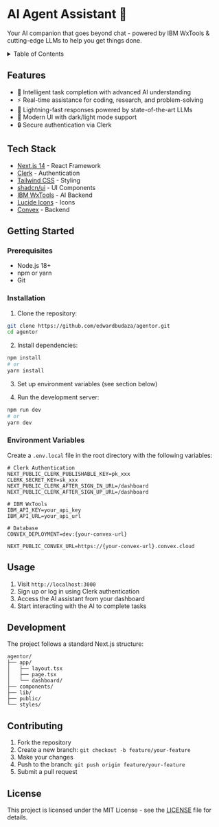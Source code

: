 # AI Agent Assistant 🤖

Your AI companion that goes beyond chat - powered by IBM WxTools & cutting-edge LLMs to help you get things done.

<details>
<summary>Table of Contents</summary>

- [Features](#features)
- [Tech Stack](#tech-stack)
- [Getting Started](#getting-started)
  - [Prerequisites](#prerequisites)
  - [Installation](#installation)
  - [Environment Variables](#environment-variables)
- [Usage](#usage)
- [Development](#development)
- [Contributing](#contributing)
- [License](#license)

</details>

## Features

- 🧠 Intelligent task completion with advanced AI understanding
- ⚡ Real-time assistance for coding, research, and problem-solving
- 🚀 Lightning-fast responses powered by state-of-the-art LLMs
- 🎨 Modern UI with dark/light mode support
- 🔒 Secure authentication via Clerk

## Tech Stack

- [Next.js 14](https://nextjs.org/) - React Framework
- [Clerk](https://clerk.com/) - Authentication
- [Tailwind CSS](https://tailwindcss.com/) - Styling
- [shadcn/ui](https://ui.shadcn.com/) - UI Components
- [IBM WxTools](https://ibm.com/wxtools) - AI Backend
- [Lucide Icons](https://lucide.dev/) - Icons
- [Convex](https:convex.dev) - Backend

## Getting Started

### Prerequisites

- Node.js 18+
- npm or yarn
- Git

### Installation

1. Clone the repository:

```bash
git clone https://github.com/edwardbudaza/agentor.git
cd agentor
```

2. Install dependencies:

```bash
npm install
# or
yarn install
```

3. Set up environment variables (see section below)

4. Run the development server:

```bash
npm run dev
# or
yarn dev
```

### Environment Variables

Create a `.env.local` file in the root directory with the following variables:

```env
# Clerk Authentication
NEXT_PUBLIC_CLERK_PUBLISHABLE_KEY=pk_xxx
CLERK_SECRET_KEY=sk_xxx
NEXT_PUBLIC_CLERK_AFTER_SIGN_IN_URL=/dashboard
NEXT_PUBLIC_CLERK_AFTER_SIGN_UP_URL=/dashboard

# IBM WxTools
IBM_API_KEY=your_api_key
IBM_API_URL=your_api_url

# Database
CONVEX_DEPLOYMENT=dev:{your-convex-url}

NEXT_PUBLIC_CONVEX_URL=https://{your-convex-url}.convex.cloud
```

## Usage

1. Visit `http://localhost:3000`
2. Sign up or log in using Clerk authentication
3. Access the AI assistant from your dashboard
4. Start interacting with the AI to complete tasks

## Development

The project follows a standard Next.js structure:

```
agentor/
├── app/
│   ├── layout.tsx
│   ├── page.tsx
│   └── dashboard/
├── components/
├── lib/
├── public/
└── styles/
```

## Contributing

1. Fork the repository
2. Create a new branch: `git checkout -b feature/your-feature`
3. Make your changes
4. Push to the branch: `git push origin feature/your-feature`
5. Submit a pull request

## License

This project is licensed under the MIT License - see the [LICENSE](LICENSE) file for details.
